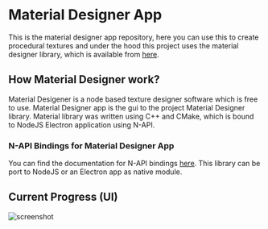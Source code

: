 # Material Designer App

This is the material designer app repository, here you can use this to create procedural textures and under the hood this project uses the material designer library, which is available from [here](https://github.com/lazzy07/material_designer_library).

## How Material Designer work?

Material Desigener is a node based texture designer software which is free to use. Material Designer app is the gui to the project Material Designer library. Material library was written using C++ and CMake, which is bound to NodeJS Electron application using N-API.

### N-API Bindings for Material Designer App

You can find the documentation for N-API bindings [here](https://github.com/lazzy07/material_designer_library/tree/main/matd_v8). This library can be port to NodeJS or an Electron app as native module.

## Current Progress (UI)

![screenshot]("screenshot_2021_11_04.png")
